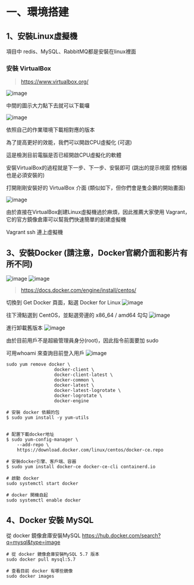 # 一、環境搭建

## 1、安裝Linux虛擬機

項目中 redis、MySQL、RabbitMQ都是安裝在linux裡面

### 安裝 VirtualBox

> https://www.virtualbox.org/

![image](https://user-images.githubusercontent.com/29915783/88473041-36148500-cf4c-11ea-82c3-7cdf53d77ece.png)

中間的圖示大力點下去就可以下載囉

![image](https://user-images.githubusercontent.com/29915783/88473065-69efaa80-cf4c-11ea-8805-79d6d8325aee.png)

依照自己的作業環境下載相對應的版本

為了提高更好的效能，我們可以開啟CPU虛擬化 (可選)

這是檢測目前電腦是否已經開啟CPU虛擬化的軟體

安裝VirtualBox的過程就是下一步、下一步、安裝即可 (跳出的提示視窗 控制器 也是必須安裝的)

打開剛剛安裝好的 VirtualBox 介面 (類似如下，但你們會是隻企鵝的開始畫面)

![image](https://user-images.githubusercontent.com/29915783/88473140-1df13580-cf4d-11ea-9fcb-89995a328d77.png)

由於直接在VirtualBox創建Linux虛擬機過於麻煩，因此推薦大家使用 Vagrant，它的官方鏡像倉庫可以幫我們快速簡單的創建虛擬機

Vagrant ssh 連上虛擬機





## 3、安裝Docker (請注意，Docker官網介面和影片有所不同)

![image](https://user-images.githubusercontent.com/29915783/88473306-d1a6f500-cf4e-11ea-993e-58e8df15b54c.png)
![image](https://user-images.githubusercontent.com/29915783/88473408-ab358980-cf4f-11ea-9fd0-c8a265c652c8.png)

> https://docs.docker.com/engine/install/centos/

切換到 Get Docker 頁面，點選 Docker for Linux
![image](https://user-images.githubusercontent.com/29915783/88473442-06677c00-cf50-11ea-9afc-7fc928192f79.png)

往下滑點選到 CentOS，並點選旁邊的 x86_64 / amd64 勾勾
![image](https://user-images.githubusercontent.com/29915783/88473468-62320500-cf50-11ea-9ca0-663c938925b0.png)

進行卸載舊版本
![image](https://user-images.githubusercontent.com/29915783/88473503-c0f77e80-cf50-11ea-9e74-e46abca7c748.png)

由於目前用戶不是超級管理員身分(root)，因此指令前面要加 sudo

可用whoami 來查詢目前登入用戶
![image](https://user-images.githubusercontent.com/29915783/88473547-29466000-cf51-11ea-9e03-23154b03e76e.png)

```linux
sudo yum remove docker \
                  docker-client \
                  docker-client-latest \
                  docker-common \
                  docker-latest \
                  docker-latest-logrotate \
                  docker-logrotate \
                  docker-engine
```



``` linux
# 安裝 docker 依賴的包
$ sudo yum install -y yum-utils


# 配置下載docker地址
$ sudo yum-config-manager \
    --add-repo \
    https://download.docker.com/linux/centos/docker-ce.repo

# 安裝docker引擎、客戶端、容器
$ sudo yum install docker-ce docker-ce-cli containerd.io

# 啟動 docker
sudo systemctl start docker

# docker 開機自起
sudo systemctl enable docker
```

## 4、Docker 安裝 MySQL

從 docker 鏡像倉庫安裝MySQL
https://hub.docker.com/search?q=mysql&type=image

```
# 從 docker 鏡像倉庫安裝MySQL 5.7 版本
sudo docker pull mysql:5.7

# 查看目前 docker 有哪些鏡像
sudo docker images
```


